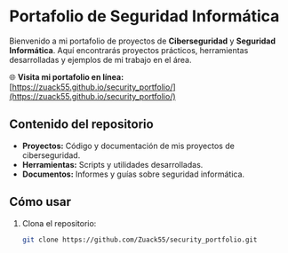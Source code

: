 # Portafolio de Seguridad Informática

Bienvenido a mi portafolio de proyectos de **Ciberseguridad** y **Seguridad Informática**. Aquí encontrarás proyectos prácticos, herramientas desarrolladas y ejemplos de mi trabajo en el área.

🌐 **Visita mi portafolio en línea:**  
[https://zuack55.github.io/security_portfolio/](https://zuack55.github.io/security_portfolio/)

## Contenido del repositorio

- **Proyectos:** Código y documentación de mis proyectos de ciberseguridad.
- **Herramientas:** Scripts y utilidades desarrolladas.
- **Documentos:** Informes y guías sobre seguridad informática.

## Cómo usar

1. Clona el repositorio:  
   ```bash
   git clone https://github.com/Zuack55/security_portfolio.git
